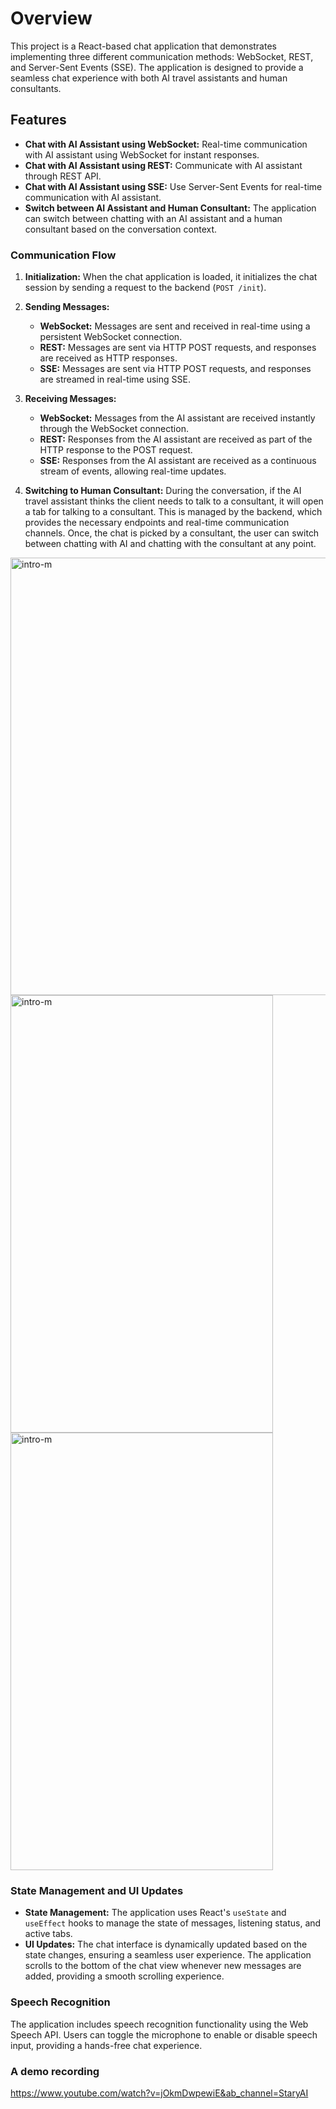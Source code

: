 <h1>Overview</h1>

This project is a React-based chat application that demonstrates implementing three different communication methods: WebSocket, REST, and Server-Sent Events (SSE). The application is designed to provide a seamless chat experience with both AI travel assistants and human consultants.


## Features

- **Chat with AI Assistant using WebSocket:** Real-time communication with AI assistant using WebSocket for instant responses.
- **Chat with AI Assistant using REST:** Communicate with AI assistant through REST API.
- **Chat with AI Assistant using SSE:** Use Server-Sent Events for real-time communication with AI assistant.
- **Switch between AI Assistant and Human Consultant:** The application can switch between chatting with an AI assistant and a human consultant based on the conversation context.


### Communication Flow

1. **Initialization:** When the chat application is loaded, it initializes the chat session by sending a request to the backend (`POST /init`).

2. **Sending Messages:**
   - **WebSocket:** Messages are sent and received in real-time using a persistent WebSocket connection.
   - **REST:** Messages are sent via HTTP POST requests, and responses are received as HTTP responses.
   - **SSE:** Messages are sent via HTTP POST requests, and responses are streamed in real-time using SSE.

3. **Receiving Messages:**
   - **WebSocket:** Messages from the AI assistant are received instantly through the WebSocket connection.
   - **REST:** Responses from the AI assistant are received as part of the HTTP response to the POST request.
   - **SSE:** Responses from the AI assistant are received as a continuous stream of events, allowing real-time updates.

4. **Switching to Human Consultant:** During the conversation, if the AI travel assistant thinks the client needs to talk to a consultant, it will open a tab for talking to a consultant. This is managed by the backend, which provides the necessary endpoints and real-time communication channels. Once, the chat is picked by a consultant, the user can switch between chatting with AI and chatting with the consultant at any point. 

<img width="862" height="700" alt="intro-m" src="https://github.com/yuguangdang/ai-travel-assistant-frontend/assets/55920971/c22cedfa-74cd-461c-95d2-65d5c5a37c77">
<div>
   <img width="420" height="700" alt="intro-m" src="https://github.com/yuguangdang/ai-travel-assistant-frontend/assets/55920971/72757398-f3bf-4155-bc7a-fa14f5255294">
   <img width="420" height="700" alt="intro-m" src="https://github.com/yuguangdang/ai-travel-assistant-frontend/assets/55920971/597ed74e-2908-44c2-b899-961f6a2fb64c">
</div>

### State Management and UI Updates

- **State Management:** The application uses React's `useState` and `useEffect` hooks to manage the state of messages, listening status, and active tabs.
- **UI Updates:** The chat interface is dynamically updated based on the state changes, ensuring a seamless user experience. The application scrolls to the bottom of the chat view whenever new messages are added, providing a smooth scrolling experience.

### Speech Recognition

The application includes speech recognition functionality using the Web Speech API. Users can toggle the microphone to enable or disable speech input, providing a hands-free chat experience.

### A demo recording
https://www.youtube.com/watch?v=jOkmDwpewiE&ab_channel=StaryAI
